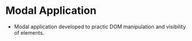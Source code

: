 # Modal Application

- Modal application developed to practic DOM manipulation and visibility of elements.
